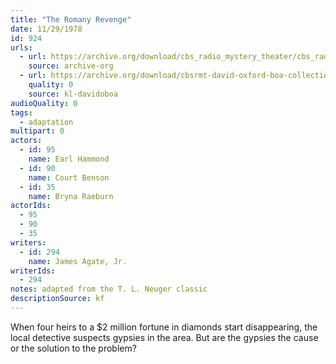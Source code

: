 ```yaml
---
title: "The Romany Revenge"
date: 11/29/1978
id: 924
urls: 
  - url: https://archive.org/download/cbs_radio_mystery_theater/cbs_radio_mystery_theater-0901-0950.zip/cbs_radio_mystery_theater-0901-0950%2Fcbsrmt_0924_the_romany_revenge.mp3
    source: archive-org
  - url: https://archive.org/download/cbsrmt-david-oxford-boa-collection/CBSRMT-781129-0924-The-Romany-Revenge-(128-48)_WBBM-JE-{BoA}.mp3
    quality: 0
    source: kl-davidoboa
audioQuality: 0
tags: 
  - adaptation
multipart: 0
actors:  
  - id: 95
    name: Earl Hammond  
  - id: 90
    name: Court Benson  
  - id: 35
    name: Bryna Raeburn
actorIds:  
  - 95  
  - 90  
  - 35
writers:  
  - id: 294
    name: James Agate, Jr.
writerIds:  
  - 294
notes: adapted from the T. L. Neuger classic
descriptionSource: kf
---
```

When four heirs to a $2 million fortune in diamonds start disappearing, the local detective suspects gypsies in the area. But are the gypsies the cause or the solution to the problem?